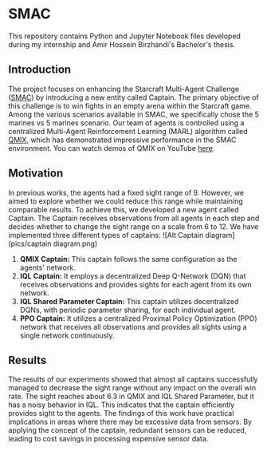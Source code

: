 # SMAC
This repository contains Python and Jupyter Notebook files developed during my internship and Amir Hossein Birzhandi's Bachelor's thesis.

## Introduction
The project focuses on enhancing the Starcraft Multi-Agent Challenge ([SMAC](https://github.com/oxwhirl/smac)) by introducing a new entity called Captain. The primary objective of this challenge is to win fights in an empty arena within the Starcraft game. Among the various scenarios available in SMAC, we specifically chose the 5 marines vs 5 marines scenario. Our team of agents is controlled using a centralized Multi-Agent Reinforcement Learning (MARL) algorithm called [QMIX](https://arxiv.org/pdf/1803.11485.pdf), which has demonstrated impressive performance in the SMAC environment. You can watch demos of QMIX on YouTube [here](https://www.youtube.com/watch?v=VZ7zmQ_obZ0).

## Motivation
In previous works, the agents had a fixed sight range of 9. However, we aimed to explore whether we could reduce this range while maintaining comparable results. To achieve this, we developed a new agent called Captain. The Captain receives observations from all agents in each step and decides whether to change the sight range on a scale from 6 to 12. We have implemented three different types of captains:
![Alt Captain diagram](pics/captain diagram.png)

1. **QMIX Captain:** This captain follows the same configuration as the agents' network.
2. **IQL Captain:** It employs a decentralized Deep Q-Network (DQN) that receives  observations and provides  sights for each agent from its own network.
3. **IQL Shared Parameter Captain:** This captain utilizes decentralized DQNs, with periodic parameter sharing, for each individual agent.
4. **PPO Captain:** It utilizes a centralized Proximal Policy Optimization (PPO) network that receives all observations and provides all sights using a single network continuously.

## Results
The results of our experiments showed that almost all captains successfully managed to decrease the sight range without any impact on the overall win rate. The sight reaches about 6.3 in QMIX and IQL Shared Parameter, but it has a noisy behavior in IQL. This indicates that the captain efficiently provides sight to the agents. The findings of this work have practical implications in areas where there may be excessive data from sensors. By applying the concept of the captain, redundant sensors can be reduced, leading to cost savings in processing expensive sensor data.


